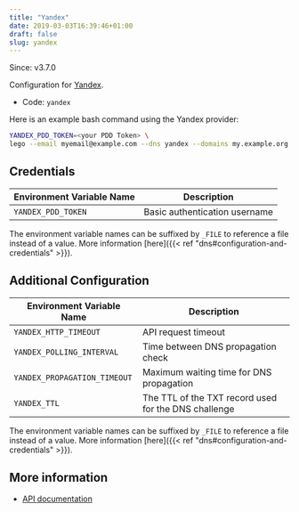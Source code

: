 ```yaml
---
title: "Yandex"
date: 2019-03-03T16:39:46+01:00
draft: false
slug: yandex
---
```


<!-- THIS DOCUMENTATION IS AUTO-GENERATED. PLEASE DO NOT EDIT. -->
<!-- providers/dns/yandex/yandex.toml -->
<!-- THIS DOCUMENTATION IS AUTO-GENERATED. PLEASE DO NOT EDIT. -->

Since: v3.7.0

Configuration for [Yandex](https://yandex.com/).


<!--more-->

- Code: `yandex`

Here is an example bash command using the Yandex provider:

```bash
YANDEX_PDD_TOKEN=<your PDD Token> \
lego --email myemail@example.com --dns yandex --domains my.example.org run
```




## Credentials

| Environment Variable Name | Description |
|-----------------------|-------------|
| `YANDEX_PDD_TOKEN` | Basic authentication username |

The environment variable names can be suffixed by `_FILE` to reference a file instead of a value.
More information [here]({{< ref "dns#configuration-and-credentials" >}}).


## Additional Configuration

| Environment Variable Name | Description |
|--------------------------------|-------------|
| `YANDEX_HTTP_TIMEOUT` | API request timeout |
| `YANDEX_POLLING_INTERVAL` | Time between DNS propagation check |
| `YANDEX_PROPAGATION_TIMEOUT` | Maximum waiting time for DNS propagation |
| `YANDEX_TTL` | The TTL of the TXT record used for the DNS challenge |

The environment variable names can be suffixed by `_FILE` to reference a file instead of a value.
More information [here]({{< ref "dns#configuration-and-credentials" >}}).




## More information

- [API documentation](https://tech.yandex.com/domain/doc/concepts/api-dns-docpage/)

<!-- THIS DOCUMENTATION IS AUTO-GENERATED. PLEASE DO NOT EDIT. -->
<!-- providers/dns/yandex/yandex.toml -->
<!-- THIS DOCUMENTATION IS AUTO-GENERATED. PLEASE DO NOT EDIT. -->

